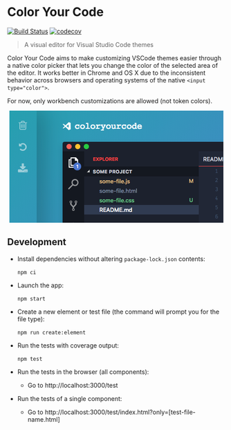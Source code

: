 # Color Your Code

[![Build Status](https://img.shields.io/travis/kcmr/color-your-code/master.svg)](https://travis-ci.org/kcmr/color-your-code) 
[![codecov](https://codecov.io/gh/kcmr/color-your-code/branch/master/graph/badge.svg)](https://codecov.io/gh/kcmr/color-your-code)

> A visual editor for Visual Studio Code themes

Color Your Code aims to make customizing VSCode themes easier through a native color picker that lets you change the color of the selected area of the editor. It works better in Chrome and OS X due to the inconsistent behavior across browsers and operating systems of the native `<input type="color">`. 

For now, only workbench customizations are allowed (not token colors).

<p align="center">
  <a href="https://www.youtube.com/embed/QcAsFIz4HoU">
    <img src="images/color-your-code-preview-small.png" alt="Color Your Code in Youtube">
  </a>
</p>

## Development

- Install dependencies without altering `package-lock.json` contents:
  ```
  npm ci
  ```

- Launch the app:
  ```
  npm start
  ```

- Create a new element or test file (the command will prompt you for the file type):
  ```
  npm run create:element
  ```

- Run the tests with coverage output:
  ```
  npm test
  ```

- Run the tests in the browser (all components):
  - Go to http://localhost:3000/test
  
- Run the tests of a single component:
  - Go to http://localhost:3000/test/index.html?only=[test-file-name.html]
